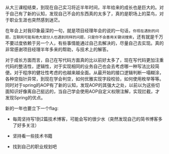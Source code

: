 ​       从大三课程结束，到现在自己实习将近半年时间，半年给来的成长也是巨大的。对于自己有了新的认知，发现自己不会的东西真的太多了，真的是职场上的菜鸟，对于职业生涯也突然感到迷茫。

​		在年会上对我印象最深的一句，就是项目经理年会的说的一句话，``你现在遇到的问题，互联网可能有绝大部分人也遇到同样的问题，只是你不会善用关键词搜索``，还有就是千万不要过度依赖于另一个人，有些事情能通过自己去解决的，尽量自己去实现。真的非常感谢项目经理半年多来的帮助，与技术上的解答。

​     对于成长方面而言，自己在写代码方面真的比以前好太多了，现在写代码更加注重代码的整洁性，逻辑性，对于实现相同的业务自己也会去考虑哪一种写法比较简便。对于程序的健壮性考虑的也越来越全面。从最开始的接口逻辑判断一塌糊涂，各种空指针异常，到现在学会判空，如何优雅实现字段校验，如何使用枚举等等。同时对于spring的AOP有了新的认知，发现AOP的其强大之处，以前以为这些切面知识好像离自己挺远的，当自己学会使用AOP自定义权限注解，实现拦截，才发现Spring的优点。

  新的一年也要立下一个flag:

  - 每周坚持写1到2篇技术博客，可能会写的很少水（突然发现自己的简书博客多了好多关注）

  - 坚持看一些技术书籍

  - 找到自己的职业规划吧

    

